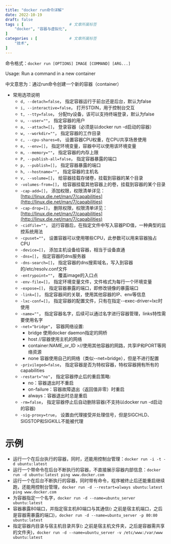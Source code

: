 ```yaml
---
title: "docker run命令详解"
date: 2022-10-19
draft: false
tags : [                    # 文章所属标签
    "docker", "容器与虚拟化",
]
categories : [              # 文章所属标签
    "技术", 
]
---
```


命令格式：`docker run [OPTIONS] IMAGE [COMMAND] [ARG...]`

Usage: Run a command in a new container

中文意思为：通过run命令创建一个新的容器（container）

-   常用选项说明
    -   `d, --detach=false`， 指定容器运行于前台还是后台，默认为false
    -   `i, --interactive=false`， 打开STDIN，用于控制台交互
    -   `t, --tty=false`， 分配tty设备，该可以支持终端登录，默认为false
    -   `u, --user=""`， 指定容器的用户
    -   `a, --attach=[]`， 登录容器（必须是以docker run -d启动的容器）
    -   `w, --workdir=""`， 指定容器的工作目录
    -   `c, --cpu-shares=0`， 设置容器CPU权重，在CPU共享场景使用
    -   `e, --env=[]`， 指定环境变量，容器中可以使用该环境变量
    -   `m, --memory=""`， 指定容器的内存上限
    -   `P, --publish-all=false`， 指定容器暴露的端口
    -   `p, --publish=[]`， 指定容器暴露的端口
    -   `h, --hostname=""`， 指定容器的主机名
    -   `v, --volume=[]`， 给容器挂载存储卷，挂载到容器的某个目录
    -   `-volumes-from=[]`， 给容器挂载其他容器上的卷，挂载到容器的某个目录
    -   `-cap-add=[]`， 添加权限，权限清单详见：[](http://linux.die.net/man/7/capabilities)[http://linux.die.net/man/7/capabilities](http://linux.die.net/man/7/capabilities)
    -   `-cap-drop=[]`， 删除权限，权限清单详见：[](http://linux.die.net/man/7/capabilities)[http://linux.die.net/man/7/capabilities](http://linux.die.net/man/7/capabilities)
    -   `-cidfile=""`， 运行容器后，在指定文件中写入容器PID值，一种典型的监控系统用法
    -   `-cpuset=""`， 设置容器可以使用哪些CPU，此参数可以用来容器独占CPU
    -   `-device=[]`， 添加主机设备给容器，相当于设备直通
    -   `-dns=[]`， 指定容器的dns服务器
    -   `-dns-search=[]`， 指定容器的dns搜索域名，写入到容器的/etc/resolv.conf文件
    -   `-entrypoint=""`， 覆盖image的入口点
    -   `-env-file=[]`， 指定环境变量文件，文件格式为每行一个环境变量
    -   `-expose=[]`， 指定容器暴露的端口，即修改镜像的暴露端口
    -   `-link=[]`， 指定容器间的关联，使用其他容器的IP、env等信息
    -   `-lxc-conf=[]`， 指定容器的配置文件，只有在指定--exec-driver=lxc时使用
    -   `-name=""`， 指定容器名字，后续可以通过名字进行容器管理，links特性需要使用名字
    -   `-net="bridge"`， 容器网络设置:
        -   bridge 使用docker daemon指定的网桥
        -   host //容器使用主机的网络
        -   container:NAME_or_ID >//使用其他容器的网路，共享IP和PORT等网络资源
        -   none 容器使用自己的网络（类似--net=bridge），但是不进行配置
    -   `-privileged=false`， 指定容器是否为特权容器，特权容器拥有所有的capabilities
    -   `-restart="no"`， 指定容器停止后的重启策略:
        -   no：容器退出时不重启
        -   on-failure：容器故障退出（返回值非零）时重启
        -   always：容器退出时总是重启
    -   `-rm=false`， 指定容器停止后自动删除容器(不支持以docker run -d启动的容器)
    -   `-sig-proxy=true`， 设置由代理接受并处理信号，但是SIGCHLD、SIGSTOP和SIGKILL不能被代理

# **示例**

-   运行一个在后台执行的容器，同时，还能用控制台管理：`docker run -i -t -d ubuntu:latest`
-   运行一个带命令在后台不断执行的容器，不直接展示容器内部信息：`docker run -d ubuntu:latest ping www.docker.com`
-   运行一个在后台不断执行的容器，同时带有命令，程序被终止后还能重启继续跑，还能用控制台管理，`docker run -d --restart=always ubuntu:latest ping www.docker.com`
-   为容器指定一个名字，`docker run -d --name=ubuntu_server ubuntu:latest`
-   容器暴露80端口，并指定宿主机80端口与其通信(**:** 之前是宿主机端口，之后是容器需暴露的端口)，`docker run -d --name=ubuntu_server -p 80:80 ubuntu:latest`
-   指定容器内目录与宿主机目录共享(**:** 之前是宿主机文件夹，之后是容器需共享的文件夹)，`docker run -d --name=ubuntu_server -v /etc/www:/var/www ubuntu:latest`
